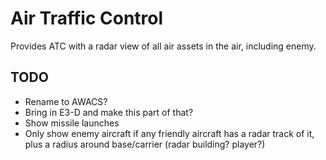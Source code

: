 # Air Traffic Control

Provides ATC with a radar view of all air assets in the air, including enemy.

## TODO

- Rename to AWACS?
- Bring in E3-D and make this part of that?
- Show missile launches
- Only show enemy aircraft if any friendly aircraft has a radar track of it, plus a radius around base/carrier (radar building? player?)

